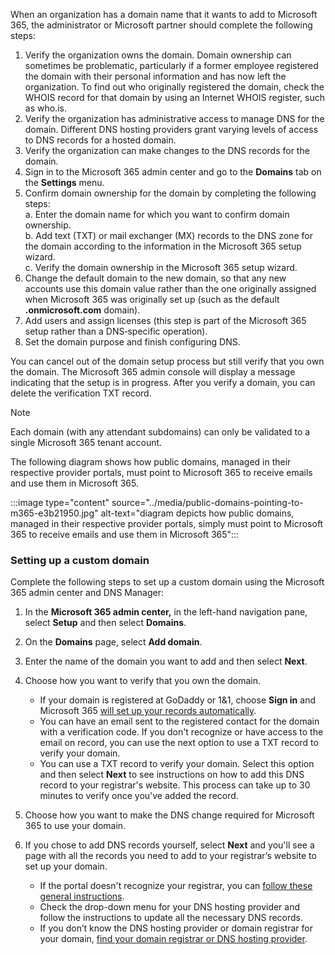 When an organization has a domain name that it wants to add to Microsoft 365, the administrator or Microsoft partner should complete the following steps:

1.  Verify the organization owns the domain. Domain ownership can sometimes be problematic, particularly if a former employee registered the domain with their personal information and has now left the organization. To find out who originally registered the domain, check the WHOIS record for that domain by using an Internet WHOIS register, such as who.is.
2.  Verify the organization has administrative access to manage DNS for the domain. Different DNS hosting providers grant varying levels of access to DNS records for a hosted domain.
3.  Verify the organization can make changes to the DNS records for the domain.
4.  Sign in to the Microsoft 365 admin center and go to the **Domains** tab on the **Settings** menu.
5.  Confirm domain ownership for the domain by completing the following steps:<br>a. Enter the domain name for which you want to confirm domain ownership.<br>b. Add text (TXT) or mail exchanger (MX) records to the DNS zone for the domain according to the information in the Microsoft 365 setup wizard.<br>c. Verify the domain ownership in the Microsoft 365 setup wizard.
6.  Change the default domain to the new domain, so that any new accounts use this domain value rather than the one originally assigned when Microsoft 365 was originally set up (such as the default **.onmicrosoft.com** domain).
7.  Add users and assign licenses (this step is part of the Microsoft 365 setup rather than a DNS‑specific operation).
8.  Set the domain purpose and finish configuring DNS.

You can cancel out of the domain setup process but still verify that you own the domain. The Microsoft 365 admin console will display a message indicating that the setup is in progress. After you verify a domain, you can delete the verification TXT record.

> [!NOTE]
> Each domain (with any attendant subdomains) can only be validated to a single Microsoft 365 tenant account.

The following diagram shows how public domains, managed in their respective provider portals, must point to Microsoft 365 to receive emails and use them in Microsoft 365.

:::image type="content" source="../media/public-domains-pointing-to-m365-e3b21950.jpg" alt-text="diagram depicts how public domains, managed in their respective provider portals, simply must point to Microsoft 365 to receive emails and use them in Microsoft 365":::


### Setting up a custom domain

Complete the following steps to set up a custom domain using the Microsoft 365 admin center and DNS Manager:

1.  In the **Microsoft 365 admin center,** in the left-hand navigation pane, select **Setup** and then select **Domains**.<br>
2.  On the **Domains** page, select **Add domain**.
3.  Enter the name of the domain you want to add and then select **Next**.<br>
4.  Choose how you want to verify that you own the domain.<br>
    
     -  If your domain is registered at GoDaddy or 1&amp;1, choose **Sign in** and Microsoft 365 [will set up your records automatically](https://support.office.com/article/will-set-up-your-records-automatically-ec6f4bd8-5996-4505-ba68-afaf8a141fb9?azure-portal=true).
     -  You can have an email sent to the registered contact for the domain with a verification code. If you don't recognize or have access to the email on record, you can use the next option to use a TXT record to verify your domain.
     -  You can use a TXT record to verify your domain. Select this option and then select **Next** to see instructions on how to add this DNS record to your registrar's website. This process can take up to 30 minutes to verify once you've added the record.<br>
5.  Choose how you want to make the DNS change required for Microsoft 365 to use your domain.<br>
6.  If you chose to add DNS records yourself, select **Next** and you'll see a page with all the records you need to add to your registrar’s website to set up your domain.
    
     -  If the portal doesn't recognize your registrar, you can [follow these general instructions](https://support.office.com/article/follow-these-general-instructions-7b7b075d-79f9-4e37-8a9e-fb60c1d95166?azure-portal=true).
     -  Check the drop-down menu for your DNS hosting provider and follow the instructions to update all the necessary DNS records.
     -  If you don’t know the DNS hosting provider or domain registrar for your domain, [find your domain registrar or DNS hosting provider](https://support.office.com/article/find-your-domain-registrar-or-dns-hosting-provider-b5b633ba-1e56-4a98-8ff5-2acaac63a5c8?azure-portal=true).

